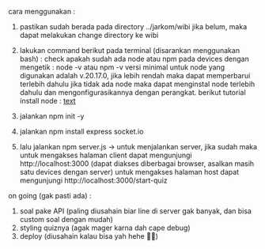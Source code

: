 cara menggunakan : 

1. pastikan sudah berada pada directory ../jarkom/wibi
    jika belum, maka dapat melakukan change directory ke wibi

2. lakukan command berikut pada terminal (disarankan menggunakan bash) : 
        check apakah sudah ada node atau npm pada devices dengan mengetik : node -v atau npm -v
        versi minimal untuk node yang digunakan adalah v.20.17.0, jika lebih rendah maka dapat memperbarui terlebih dahulu
            jika tidak ada node maka dapat menginstal node terlebih dahulu dan mengonfigurasikannya dengan perangkat.
                berikut tutorial install node : [text](https://youtu.be/06X51c6WHsQ?si=x-6-JAyvzR5cMdQH)

3. jalankan npm init -y 

4. jalankan npm install express socket.io

5. lalu jalankan npm server.js -> untuk menjalankan server, jika sudah maka
    untuk mengakses halaman client dapat mengunjungi http://localhost:3000 (dapat diakses diberbagai browser, asalkan masih satu devices dengan server)
    untuk mengakses halaman host dapat mengunjungi http://localhost:3000/start-quiz


on going (gak pasti ada) :
1. soal pake API (paling diusahain biar line di server gak banyak, dan bisa custom soal dengan mudah)
2. styling quiznya (agak mager karna dah cape debug)
3. deploy (diusahain kalau bisa yah hehe 🥰🥰)